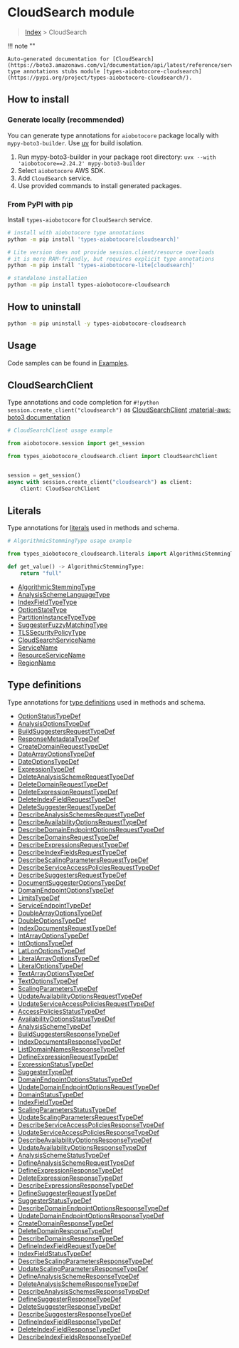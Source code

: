 # CloudSearch module

> [Index](../README.md) > CloudSearch


!!! note ""

    Auto-generated documentation for [CloudSearch](https://boto3.amazonaws.com/v1/documentation/api/latest/reference/services/cloudsearch.html#cloudsearch)
    type annotations stubs module [types-aiobotocore-cloudsearch](https://pypi.org/project/types-aiobotocore-cloudsearch/).

## How to install

### Generate locally (recommended)

You can generate type annotations for `aiobotocore` package locally with `mypy-boto3-builder`.
Use [uv](https://docs.astral.sh/uv/getting-started/installation/) for build isolation.

1. Run mypy-boto3-builder in your package root directory: `uvx --with 'aiobotocore==2.24.2' mypy-boto3-builder`
1. Select `aiobotocore` AWS SDK.
1. Add `CloudSearch` service.
1. Use provided commands to install generated packages.



### From PyPI with pip

Install `types-aiobotocore` for `CloudSearch` service.

```bash
# install with aiobotocore type annotations
python -m pip install 'types-aiobotocore[cloudsearch]'

# Lite version does not provide session.client/resource overloads
# it is more RAM-friendly, but requires explicit type annotations
python -m pip install 'types-aiobotocore-lite[cloudsearch]'

# standalone installation
python -m pip install types-aiobotocore-cloudsearch
```



## How to uninstall

```bash
python -m pip uninstall -y types-aiobotocore-cloudsearch
```

## Usage

Code samples can be found in [Examples](./usage.md).

## CloudSearchClient

Type annotations and code completion for  `#!python session.create_client("cloudsearch")` as [CloudSearchClient](./client.md)
[:material-aws: boto3 documentation](https://boto3.amazonaws.com/v1/documentation/api/latest/reference/services/cloudsearch.html#CloudSearch.Client)

```python
# CloudSearchClient usage example

from aiobotocore.session import get_session

from types_aiobotocore_cloudsearch.client import CloudSearchClient


session = get_session()
async with session.create_client("cloudsearch") as client:
    client: CloudSearchClient
```








## Literals

Type annotations for [literals](./literals.md) used in methods and schema.

```python
# AlgorithmicStemmingType usage example

from types_aiobotocore_cloudsearch.literals import AlgorithmicStemmingType

def get_value() -> AlgorithmicStemmingType:
    return "full"
```

- [AlgorithmicStemmingType](./literals.md#algorithmicstemmingtype)
- [AnalysisSchemeLanguageType](./literals.md#analysisschemelanguagetype)
- [IndexFieldTypeType](./literals.md#indexfieldtypetype)
- [OptionStateType](./literals.md#optionstatetype)
- [PartitionInstanceTypeType](./literals.md#partitioninstancetypetype)
- [SuggesterFuzzyMatchingType](./literals.md#suggesterfuzzymatchingtype)
- [TLSSecurityPolicyType](./literals.md#tlssecuritypolicytype)
- [CloudSearchServiceName](./literals.md#cloudsearchservicename)
- [ServiceName](./literals.md#servicename)
- [ResourceServiceName](./literals.md#resourceservicename)
- [RegionName](./literals.md#regionname)




## Type definitions

Type annotations for [type definitions](./type_defs.md) used in methods and schema.

- [OptionStatusTypeDef](./type_defs.md#optionstatustypedef)
- [AnalysisOptionsTypeDef](./type_defs.md#analysisoptionstypedef)
- [BuildSuggestersRequestTypeDef](./type_defs.md#buildsuggestersrequesttypedef)
- [ResponseMetadataTypeDef](./type_defs.md#responsemetadatatypedef)
- [CreateDomainRequestTypeDef](./type_defs.md#createdomainrequesttypedef)
- [DateArrayOptionsTypeDef](./type_defs.md#datearrayoptionstypedef)
- [DateOptionsTypeDef](./type_defs.md#dateoptionstypedef)
- [ExpressionTypeDef](./type_defs.md#expressiontypedef)
- [DeleteAnalysisSchemeRequestTypeDef](./type_defs.md#deleteanalysisschemerequesttypedef)
- [DeleteDomainRequestTypeDef](./type_defs.md#deletedomainrequesttypedef)
- [DeleteExpressionRequestTypeDef](./type_defs.md#deleteexpressionrequesttypedef)
- [DeleteIndexFieldRequestTypeDef](./type_defs.md#deleteindexfieldrequesttypedef)
- [DeleteSuggesterRequestTypeDef](./type_defs.md#deletesuggesterrequesttypedef)
- [DescribeAnalysisSchemesRequestTypeDef](./type_defs.md#describeanalysisschemesrequesttypedef)
- [DescribeAvailabilityOptionsRequestTypeDef](./type_defs.md#describeavailabilityoptionsrequesttypedef)
- [DescribeDomainEndpointOptionsRequestTypeDef](./type_defs.md#describedomainendpointoptionsrequesttypedef)
- [DescribeDomainsRequestTypeDef](./type_defs.md#describedomainsrequesttypedef)
- [DescribeExpressionsRequestTypeDef](./type_defs.md#describeexpressionsrequesttypedef)
- [DescribeIndexFieldsRequestTypeDef](./type_defs.md#describeindexfieldsrequesttypedef)
- [DescribeScalingParametersRequestTypeDef](./type_defs.md#describescalingparametersrequesttypedef)
- [DescribeServiceAccessPoliciesRequestTypeDef](./type_defs.md#describeserviceaccesspoliciesrequesttypedef)
- [DescribeSuggestersRequestTypeDef](./type_defs.md#describesuggestersrequesttypedef)
- [DocumentSuggesterOptionsTypeDef](./type_defs.md#documentsuggesteroptionstypedef)
- [DomainEndpointOptionsTypeDef](./type_defs.md#domainendpointoptionstypedef)
- [LimitsTypeDef](./type_defs.md#limitstypedef)
- [ServiceEndpointTypeDef](./type_defs.md#serviceendpointtypedef)
- [DoubleArrayOptionsTypeDef](./type_defs.md#doublearrayoptionstypedef)
- [DoubleOptionsTypeDef](./type_defs.md#doubleoptionstypedef)
- [IndexDocumentsRequestTypeDef](./type_defs.md#indexdocumentsrequesttypedef)
- [IntArrayOptionsTypeDef](./type_defs.md#intarrayoptionstypedef)
- [IntOptionsTypeDef](./type_defs.md#intoptionstypedef)
- [LatLonOptionsTypeDef](./type_defs.md#latlonoptionstypedef)
- [LiteralArrayOptionsTypeDef](./type_defs.md#literalarrayoptionstypedef)
- [LiteralOptionsTypeDef](./type_defs.md#literaloptionstypedef)
- [TextArrayOptionsTypeDef](./type_defs.md#textarrayoptionstypedef)
- [TextOptionsTypeDef](./type_defs.md#textoptionstypedef)
- [ScalingParametersTypeDef](./type_defs.md#scalingparameterstypedef)
- [UpdateAvailabilityOptionsRequestTypeDef](./type_defs.md#updateavailabilityoptionsrequesttypedef)
- [UpdateServiceAccessPoliciesRequestTypeDef](./type_defs.md#updateserviceaccesspoliciesrequesttypedef)
- [AccessPoliciesStatusTypeDef](./type_defs.md#accesspoliciesstatustypedef)
- [AvailabilityOptionsStatusTypeDef](./type_defs.md#availabilityoptionsstatustypedef)
- [AnalysisSchemeTypeDef](./type_defs.md#analysisschemetypedef)
- [BuildSuggestersResponseTypeDef](./type_defs.md#buildsuggestersresponsetypedef)
- [IndexDocumentsResponseTypeDef](./type_defs.md#indexdocumentsresponsetypedef)
- [ListDomainNamesResponseTypeDef](./type_defs.md#listdomainnamesresponsetypedef)
- [DefineExpressionRequestTypeDef](./type_defs.md#defineexpressionrequesttypedef)
- [ExpressionStatusTypeDef](./type_defs.md#expressionstatustypedef)
- [SuggesterTypeDef](./type_defs.md#suggestertypedef)
- [DomainEndpointOptionsStatusTypeDef](./type_defs.md#domainendpointoptionsstatustypedef)
- [UpdateDomainEndpointOptionsRequestTypeDef](./type_defs.md#updatedomainendpointoptionsrequesttypedef)
- [DomainStatusTypeDef](./type_defs.md#domainstatustypedef)
- [IndexFieldTypeDef](./type_defs.md#indexfieldtypedef)
- [ScalingParametersStatusTypeDef](./type_defs.md#scalingparametersstatustypedef)
- [UpdateScalingParametersRequestTypeDef](./type_defs.md#updatescalingparametersrequesttypedef)
- [DescribeServiceAccessPoliciesResponseTypeDef](./type_defs.md#describeserviceaccesspoliciesresponsetypedef)
- [UpdateServiceAccessPoliciesResponseTypeDef](./type_defs.md#updateserviceaccesspoliciesresponsetypedef)
- [DescribeAvailabilityOptionsResponseTypeDef](./type_defs.md#describeavailabilityoptionsresponsetypedef)
- [UpdateAvailabilityOptionsResponseTypeDef](./type_defs.md#updateavailabilityoptionsresponsetypedef)
- [AnalysisSchemeStatusTypeDef](./type_defs.md#analysisschemestatustypedef)
- [DefineAnalysisSchemeRequestTypeDef](./type_defs.md#defineanalysisschemerequesttypedef)
- [DefineExpressionResponseTypeDef](./type_defs.md#defineexpressionresponsetypedef)
- [DeleteExpressionResponseTypeDef](./type_defs.md#deleteexpressionresponsetypedef)
- [DescribeExpressionsResponseTypeDef](./type_defs.md#describeexpressionsresponsetypedef)
- [DefineSuggesterRequestTypeDef](./type_defs.md#definesuggesterrequesttypedef)
- [SuggesterStatusTypeDef](./type_defs.md#suggesterstatustypedef)
- [DescribeDomainEndpointOptionsResponseTypeDef](./type_defs.md#describedomainendpointoptionsresponsetypedef)
- [UpdateDomainEndpointOptionsResponseTypeDef](./type_defs.md#updatedomainendpointoptionsresponsetypedef)
- [CreateDomainResponseTypeDef](./type_defs.md#createdomainresponsetypedef)
- [DeleteDomainResponseTypeDef](./type_defs.md#deletedomainresponsetypedef)
- [DescribeDomainsResponseTypeDef](./type_defs.md#describedomainsresponsetypedef)
- [DefineIndexFieldRequestTypeDef](./type_defs.md#defineindexfieldrequesttypedef)
- [IndexFieldStatusTypeDef](./type_defs.md#indexfieldstatustypedef)
- [DescribeScalingParametersResponseTypeDef](./type_defs.md#describescalingparametersresponsetypedef)
- [UpdateScalingParametersResponseTypeDef](./type_defs.md#updatescalingparametersresponsetypedef)
- [DefineAnalysisSchemeResponseTypeDef](./type_defs.md#defineanalysisschemeresponsetypedef)
- [DeleteAnalysisSchemeResponseTypeDef](./type_defs.md#deleteanalysisschemeresponsetypedef)
- [DescribeAnalysisSchemesResponseTypeDef](./type_defs.md#describeanalysisschemesresponsetypedef)
- [DefineSuggesterResponseTypeDef](./type_defs.md#definesuggesterresponsetypedef)
- [DeleteSuggesterResponseTypeDef](./type_defs.md#deletesuggesterresponsetypedef)
- [DescribeSuggestersResponseTypeDef](./type_defs.md#describesuggestersresponsetypedef)
- [DefineIndexFieldResponseTypeDef](./type_defs.md#defineindexfieldresponsetypedef)
- [DeleteIndexFieldResponseTypeDef](./type_defs.md#deleteindexfieldresponsetypedef)
- [DescribeIndexFieldsResponseTypeDef](./type_defs.md#describeindexfieldsresponsetypedef)

